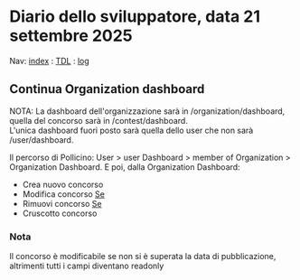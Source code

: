# Diario dello sviluppatore, data 21 settembre 2025

Nav: [index](../index.md) : [TDL](../TDL.md) : [log](../../storage/logs/laravel.log)

## Continua Organization dashboard

NOTA: La dashboard dell'organizzazione sarà in /organization/dashboard, quella del concorso sarà in /contest/dashboard.  
L'unica dashboard fuori posto sarà quella dello user che non sarà /user/dashboard.

Il percorso di Pollicino: User > user Dashboard > member of Organization > Organization Dashboard.
E poi, dalla Organization Dashboard:

* Crea nuovo concorso
* Modifica concorso [Se](#nota)
* Rimuovi concorso [Se](#nota)
* Cruscotto concorso

### Nota

Il concorso è modificabile se non si è superata la data di pubblicazione,
altrimenti tutti i campi diventano readonly

